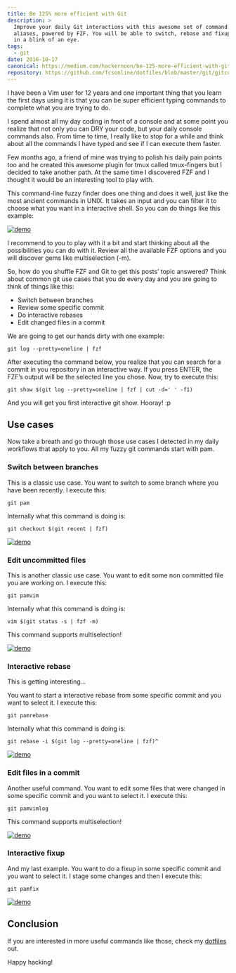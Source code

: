 ```yaml
---
title: Be 125% more efficient with Git
description: >
  Improve your daily Git interactions with this awesome set of command line
  aliases, powered by FZF. You will be able to switch, rebase and fixup commits
  in a blink of an eye.
tags:
  - git
date: 2016-10-17
canonical: https://medium.com/hackernoon/be-125-more-efficient-with-git-60556a1ce971
repository: https://github.com/fcsonline/dotfiles/blob/master/git/gitconfig#L41
---
```


I have been a Vim user for 12 years and one important thing that you learn the
first days using it is that you can be super efficient typing commands to
complete what you are trying to do.

I spend almost all my day coding in front of a console and at some point you
realize that not only you can DRY your code, but your daily console commands
also. From time to time, I really like to stop for a while and think about all
the commands I have typed and see if I can execute them faster.

Few months ago, a friend of mine was trying to polish his daily pain points too
and he created this awesome plugin for tmux called tmux-fingers but I decided
to take another path. At the same time I discovered FZF and I thought it would
be an interesting tool to play with.

This command-line fuzzy finder does one thing and does it well, just like the
most ancient commands in UNIX. It takes an input and you can filter it to
choose what you want in a interactive shell. So you can do things like this
example:

[![demo](https://asciinema.org/a/22tnlseff7yuw62fc73nfelns.png?ts=1)](https://asciinema.org/a/22tnlseff7yuw62fc73nfelns?autoplay=1)

I recommend to you to play with it a bit and start thinking about all the
possibilities you can do with it. Review all the available FZF options and you
will discover gems like multiselection (-m).

So, how do you shuffle FZF and Git to get this posts’ topic answered? Think
about common git use cases that you do every day and you are going to think of
things like this:

- Switch between branches
- Review some specific commit
- Do interactive rebases
- Edit changed files in a commit

We are going to get our hands dirty with one example:

`git log --pretty=oneline | fzf`

After executing the command below, you realize that you can search for a commit in you repository in an interactive way. If you press ENTER, the FZF’s output will be the selected line you chose. Now, try to execute this:

`git show $(git log --pretty=oneline | fzf | cut -d=' ' -f1)`

And you will get you first interactive git show. Hooray! :p

## Use cases

Now take a breath and go through those use cases I detected in my daily workflows that apply to you. All my fuzzy git commands start with pam.

### Switch between branches

This is a classic use case. You want to switch to some branch where you have been recently. I execute this:

`git pam`

Internally what this command is doing is:

`git checkout $(git recent | fzf)`

[![demo](https://asciinema.org/a/15lmglaf6ojo44jo0fbv4tt6c.png?ts=1)](https://asciinema.org/a/15lmglaf6ojo44jo0fbv4tt6c?autoplay=1)

### Edit uncommitted files

This is another classic use case. You want to edit some non committed file you
are working on. I execute this:

`git pamvim`

Internally what this command is doing is:

`vim $(git status -s | fzf -m)`

This command supports multiselection!

[![demo](https://asciinema.org/a/7fbnjgoh41bg2ek9un5rxgn3x.png?ts=1)](https://asciinema.org/a/7fbnjgoh41bg2ek9un5rxgn3x?autoplay=1)

### Interactive rebase

This is getting interesting…

You want to start a interactive rebase from some specific commit and you want
to select it. I execute this:

`git pamrebase`

Internally what this command is doing is:

`git rebase -i $(git log --pretty=oneline | fzf)^`

[![demo](https://asciinema.org/a/b8xhvbr2rpw0cnjr2ga0dh0kh.png?ts=1)](https://asciinema.org/a/b8xhvbr2rpw0cnjr2ga0dh0kh?autoplay=1)

### Edit files in a commit

Another useful command. You want to edit some files that were changed in some
specific commit and you want to select it. I execute this:

`git pamvimlog`

This command supports multiselection!

[![demo](https://asciinema.org/a/c0y4ywx3wj5i8wh2epf08a51a.png?ts=1)](https://asciinema.org/a/c0y4ywx3wj5i8wh2epf08a51a?autoplay=1)

### Interactive fixup

And my last example. You want to do a fixup in some specific commit and you
want to select it. I stage some changes and then I execute this:

`git pamfix`

[![demo](https://asciinema.org/a/699sr7ume88wemx9p57n0ipr4.png?ts=1)](https://asciinema.org/a/699sr7ume88wemx9p57n0ipr4?autoplay=1)

## Conclusion

If you are interested in more useful commands like those, check my
[dotfiles](https://github.com/fcsonline/dotfiles/blob/master/git/gitconfig#L41)
out.

Happy hacking!
